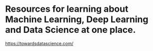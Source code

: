 # Resources for learning about Machine Learning, Deep Learning and Data Science at one place.

https://towardsdatascience.com/
